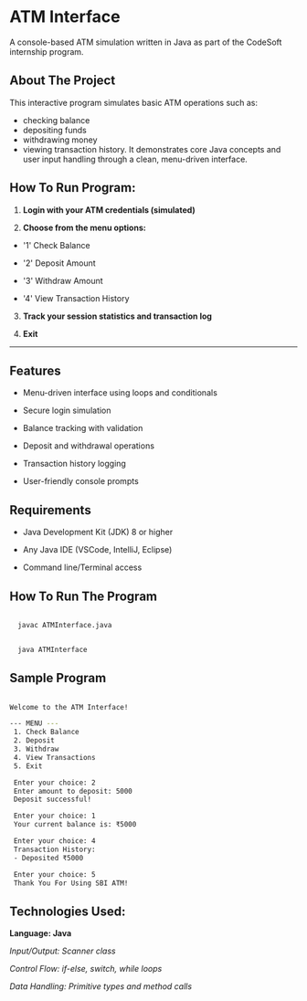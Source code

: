 # ATM Interface

A console-based ATM simulation written in Java as part of the CodeSoft internship program.

## About The Project

This interactive program simulates basic ATM operations such as:

- checking balance
- depositing funds
- withdrawing money
- viewing transaction history. 
It demonstrates core Java concepts and user input handling through a clean, menu-driven interface.


## How To Run Program:

1. **Login with your ATM credentials (simulated)**

2. **Choose from the menu options:**

  - '1' Check Balance

  - '2' Deposit Amount

  - '3' Withdraw Amount

  - '4' View Transaction History

3. **Track your session statistics and transaction log**

4. **Exit**
   
---

## Features

- Menu-driven interface using loops and conditionals

- Secure login simulation

- Balance tracking with validation

- Deposit and withdrawal operations

- Transaction history logging

- User-friendly console prompts

## Requirements

- Java Development Kit (JDK) 8 or higher

- Any Java IDE (VSCode, IntelliJ, Eclipse)

- Command line/Terminal access



## How To Run The Program
```bash

  javac ATMInterface.java

```

```bash

  java ATMInterface

```

## Sample Program

```bash

Welcome to the ATM Interface!

--- MENU ---
 1. Check Balance
 2. Deposit
 3. Withdraw
 4. View Transactions
 5. Exit

 Enter your choice: 2
 Enter amount to deposit: 5000
 Deposit successful!

 Enter your choice: 1
 Your current balance is: ₹5000

 Enter your choice: 4
 Transaction History:
 - Deposited ₹5000

 Enter your choice: 5
 Thank You For Using SBI ATM!
```

## Technologies Used:

**Language: Java**

*Input/Output: Scanner class*

*Control Flow: if-else, switch, while loops*

*Data Handling: Primitive types and method calls*




